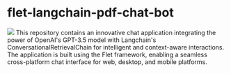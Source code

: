 # flet-langchain-pdf-chat-bot
<img src="https://i.imgur.com/un83KRT.png">
This repository contains an innovative chat application integrating the power of OpenAI's GPT-3.5 model with Langchain's ConversationalRetrievalChain for intelligent and context-aware interactions. The application is built using the Flet framework, enabling a seamless cross-platform chat interface for web, desktop, and mobile platforms.
